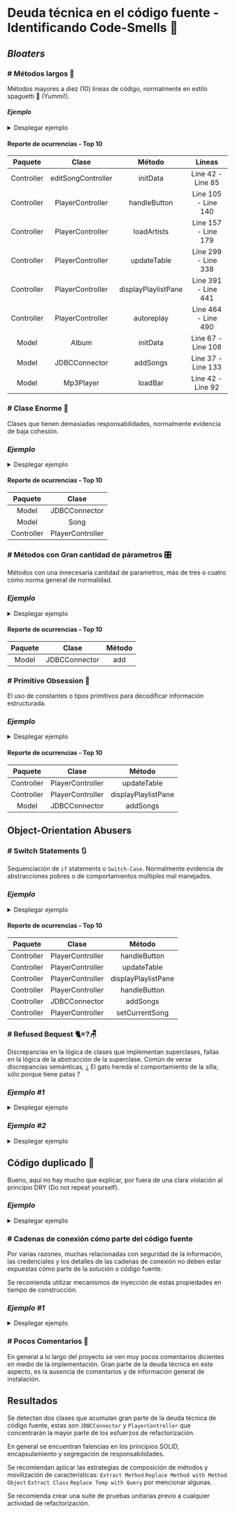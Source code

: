 # Deuda técnica en el código fuente - Identificando Code-Smells 💩

## _Bloaters_

### # Métodos largos 🍝
Métodos mayores a diez (10) líneas de código, normalmente en estilo spaguetti 🍝 (Yummi!).

#### *Ejemplo*
<details><summary>Desplegar ejemplo</summary>
<p>

##### Encontrado en Controller/editSongController.java
```java
void initData(Song s) {
        this.s=s;
        path=s.getPath();
        List<String> genreList = new LinkedList<String>(Genres.genres.keySet());
        List<String> moodList = new LinkedList<String>(Moods.moods.keySet());
        titleSong.setText(s.getTitle());
        artistSong.setText(s.getArtist());
        albumSong.setText(s.getAlbum());
        lirycsSong.setText(s.getText());

        String[]genres=JDBCConnector.returnGenreMood(s.getPath(),"genre");
        if(genres!=null) {
            for (String genre : genres) {
                int index = genreList.indexOf(genre);
                genresList.getSelectionModel().select(index);
            }
        }
        String[]moods=JDBCConnector.returnGenreMood(s.getPath(),"moods");
        if(moods!=null) {
            for (String mood : moods) {
                int index = moodList.indexOf(mood);
                moodsList.getSelectionModel().select(index);
            }
        }
        Image image=new Image("file:"+s.getImage());
        imageSong.setImage(image);
        imageSong.setStyle("-fx-cursor: hand");
        imageSong.setOnMouseClicked((MouseEvent event)->{
            try {
                FileChooser fileChooser = new FileChooser();
                fileChooser.getExtensionFilters().add(new FileChooser.ExtensionFilter("Image","*.png","*.jpeg","*.jpg"));
                File file=fileChooser.showOpenDialog(new Stage());
                String path=file.getAbsolutePath();
                FileInputStream inputstream =new FileInputStream(path);
                Image iv = new Image(inputstream);
                s.setImage(path);
                imageSong.setImage(iv);
            } catch (Exception e) {
                System.out.println(e.getMessage());
            }

        });

    }
```

</details></p>

#### Reporte de ocurrencias - Top 10

|  Paquete   |       Clase        |   Método   |        Líneas        |
|:----------:|:------------------:|:-----------:|:--------------------:|
| Controller | editSongController |   initData  |  Line 42 -  Line 85  |
| Controller |  PlayerController  |   handleButton  | Line 105 -  Line 140 |
| Controller |  PlayerController  |   loadArtists  | Line 157 -  Line 179 |
| Controller |  PlayerController  |   updateTable  | Line 299 -  Line 338 |
| Controller |  PlayerController  |   displayPlaylistPane  | Line 391 -  Line 441 |
| Controller |  PlayerController  |   autoreplay  | Line 464 -  Line 490 |
|   Model    |       Album        |   initData  | Line 67 -  Line 108  |
|   Model    |   JDBCConnector    |   addSongs  | Line 37 -  Line 133  |
|   Model    |     Mp3Player      |   loadBar  |  Line 42 -  Line 92  |


### # Clase Enorme 🏰
Clases que tienen demasiadas responsabilidades, normalmente evidencia de baja cohesión. 

### *Ejemplo*
<details><summary>Desplegar ejemplo</summary>
<p>

#### Encontrado en Model/JDBCConnector.java
```java
package Model;

import com.mpatric.mp3agic.*;
import javafx.collections.FXCollections;
import javafx.collections.ObservableList;


import java.io.File;
import java.io.IOException;
import java.sql.*;
import java.util.List;

import static java.lang.Math.negateExact;
import static java.lang.Math.toIntExact;

public class JDBCConnector {


    private static Connection conn = null;

    public static void connect() throws IllegalAccessException, InstantiationException, SQLException, ClassNotFoundException {
        Class.forName("org.postgresql.Driver");
        conn = DriverManager.getConnection(
                "jdbc:postgresql://localhost:5432/player", "postgres", "password");
    }

    public static void disconnect() throws SQLException {
        conn.close();
    }

    //add songs,when song with path exist in database, ignore this

    /**
     * @param files list of songs
     */

    public static void addSongs(List<File> files) {
        /*
        INSERT INTO songs
        1-title *required(id3v1/2 - title , else name of file)
        2-path *required
        3-length *required
        4-artist(id3v1/2)
        5-album(id3v1/2)
        6-track(id3v1/2)
        7-year (id3v1/2)
        8-text(id3v2)
         */
        for (File file : files) {
            System.out.println(file.getName());
            System.out.println(file.getAbsolutePath());
            Mp3File mp3file = null;
            String artist = null;
            String album = null;
            try {
                mp3file = new Mp3File(file.getAbsolutePath());
                if (mp3file.hasId3v2Tag()) {
                    System.out.println("id3v2");
                    ID3v2 id3v2Tag = mp3file.getId3v2Tag();
                    add(id3v2Tag.getTitle(), file.getAbsolutePath(), mp3file.getLengthInSeconds(), id3v2Tag.getArtist(),
                            id3v2Tag.getAlbum(), id3v2Tag.getTrack(), id3v2Tag.getYear().substring(0,4), id3v2Tag.getLyrics());

                    artist = id3v2Tag.getArtist();
                    album = id3v2Tag.getAlbum();
                    if (id3v2Tag.getGenre() != -1) {
                        System.out.println("genres");
                        String genre = "";
                        switch (id3v2Tag.getGenre()) {
                            case 0:
                                genre = "blues";
                                break;
                            case 1:
                                genre = "classic rock";
                                break;
                            case 2:
                                genre = "country";
                                break;
                            case 9:
                                genre = "metal";
                                break;
                            case 13:
                                genre = "pop";
                                break;
                            case 14:
                                genre = "R&B";
                                break;
                            case 15:
                                genre = "rap";
                                break;
                            case 17:
                                genre = "rock";
                                break;
                            case 24:
                                genre = "soundtrack";
                                break;
                            case 32:
                                genre = "classical";
                                break;
                            case 20:
                                genre = "alternative";
                                break;

                        }
                        updateGenre(genre, file.getAbsolutePath());
                    }


                } else if (mp3file.hasId3v1Tag()) {
                    System.out.println("id3v1");
                    ID3v1 id3v1Tag = mp3file.getId3v1Tag();

                    artist = id3v1Tag.getArtist();
                    album = id3v1Tag.getAlbum();
                    add(id3v1Tag.getTitle(), file.getAbsolutePath(), mp3file.getLengthInSeconds(), id3v1Tag.getArtist(),
                            id3v1Tag.getAlbum(), id3v1Tag.getTrack(), id3v1Tag.getYear(), null);
                } else {
                    System.out.println("brak");
                    add(file.getName(), file.getAbsolutePath(), mp3file.getLengthInSeconds(), null,
                            null, null, null, null);
                }
                //Create row in Artist table
                if (artist != null) {
                    addArtist(artist);
                }
                //Create row in album table
                if (album != null) {
                    addAlbum(album);
                }
            } catch (SQLException | IOException | UnsupportedTagException | InvalidDataException e) {
                //do nothing
            }
        }
    }

    public static void addArtist(String artist) throws SQLException {
        String SQL = "INSERT INTO artist(name)VALUES(?)";
        PreparedStatement preparedStatement = conn.prepareStatement(SQL);
        preparedStatement.setString(1, artist);
        preparedStatement.execute();
    }

    public static void addAlbum(String album) throws SQLException {
        String SQL = "INSERT INTO album(name)VALUES(?)";
        PreparedStatement preparedStatement = conn.prepareStatement(SQL);
        preparedStatement.setString(1, album);
        preparedStatement.execute();
    }

    private static void add(String title, String path, long length, String artist, String album, String track, String year, String text) {
        String SQL = "INSERT INTO songs(title,path,length,artist,album,track,year,text)VALUES(?,?,?,?,?,?,?,?)";
        try {
            PreparedStatement preparedStmt = conn.prepareStatement(SQL);
            preparedStmt.setString(1, title);
            preparedStmt.setString(2, path);
            preparedStmt.setInt(3, toIntExact(length));
            preparedStmt.setString(4, artist);
            preparedStmt.setString(5, album);
            preparedStmt.setString(6, track);
            preparedStmt.setString(7, year);
            preparedStmt.setString(8, text);
            preparedStmt.execute();

        } catch (SQLException e) {
            System.out.println(e.toString());
        }
    }

    private static void updateGenre(String genre, String path) {
        String SQL = "UPDATE songs set genre=genre|| '{" + genre + "}'WHERE path=?";
        try {
            PreparedStatement preparedStmt = conn.prepareStatement(SQL);
            preparedStmt.setString(1, path);
            preparedStmt.execute();
        } catch (SQLException ex) {
            System.out.println(ex.getMessage());
        }
    }
    public static String[] returnGenreMood(String path,String gm){
        ResultSet rs=null;
        Array genresmoods=null;
        String[] g=null;
        String SQL="SELECT "+gm+" from songs WHERE path=?";
        try {
            PreparedStatement preparedStatement=conn.prepareStatement(SQL);
            preparedStatement.setString(1,path);
            rs=preparedStatement.executeQuery();
            while (rs.next()) {
                genresmoods = rs.getArray(gm.toUpperCase());
                if(genresmoods!=null)
                    g = (String[]) genresmoods.getArray();
            }
        }catch (SQLException ex){
        }
        return g;
    }

    public static ObservableList<Song> returnSongs() throws SQLException {

        String SQL = "Select title,artist,album,year,rate,track,path,text,image from songs";
        return returndata(SQL);
    }

    public static ObservableList<Song> returnSongsByRegex(String regex) throws SQLException {
        regex = regex.toLowerCase();
        String SQL = "Select title,artist,album,year,rate,track,path,text,image from songs WHERE LOWER(title) LIKE '%" + regex + "%'OR " +
                "LOWER(artist) LIKE '%" + regex + "%' OR LOWER(album) LIKE '%" + regex + "%'";
        return returndata(SQL);
    }

    public static ObservableList<Song> returnSongsByMoodOrGenre(String regex) throws SQLException {

        String SQL = "Select title,artist,album,year,rate,track,path,text,image from songs WHERE '" + regex + "'=ANY(moods) OR '" + regex +
                "'=ANY(genre)";
        return returndata(SQL);
    }

    private static ObservableList<Song> returndata(String SQL) throws SQLException {
        ResultSet rs = null;
        Statement stmt = conn.createStatement();
        rs = stmt.executeQuery(SQL);

        ObservableList<Song> data =
                FXCollections.observableArrayList();
        try {
            while (rs.next()) {
                ObservableList<Song> row = FXCollections.observableArrayList();
                data.add(new Song.SongBuilder(rs.getString(7)).title(rs.getString(1)).artist(rs.getString(2)).
                        album(rs.getString(3)).year(rs.getString(4)).rate(rs.getInt(5)).
                        track(rs.getString(6)).text(rs.getString(8)).image(rs.getString(9)).build());
            }
        }catch (Exception ex){
            System.out.println("Return data   "+ ex.getMessage());
        }
        return data;
    }



/*====================================================
====================PLAYLIST==========================
======================================================
 */







    /*===================================================
    ======================ALBUM==========================
    =====================================================
     */
    public static ObservableList<Album> returnAlbums() throws SQLException {
        String SQL = "SELECT name,image,year,label,artist,description FROM album ";
        ResultSet rs = null;
        Statement stmt = conn.createStatement();
        rs = stmt.executeQuery(SQL);
        ObservableList<Album> data =
                FXCollections.observableArrayList();
        while (rs.next()) {
            data.add(new Album(rs.getString(1),rs.getString(2),rs.getInt(3),
                    rs.getString(4),rs.getString(5),rs.getString(6)));
        }
        return data;
    }
    public static ObservableList<Song> returnByAlbum(String album) throws SQLException {

        String SQL = "Select title,artist,album,year,rate,track,path,text,image from songs WHERE album='" + album + "'";
        return returndata(SQL);
    }
    public static void updateAlbum(String image,String name,int year,String artist,String description,String label,String oldname){
        System.out.println(oldname);
        System.out.println(image);
        String SQL="UPDATE album SET image=?,name=?,artist=?,year=?,description=?,label=? WHERE name=? ";
        try{
            PreparedStatement preparedStatement=conn.prepareStatement(SQL);
            preparedStatement.setString(1,image);
            preparedStatement.setString(2,name);
            preparedStatement.setString(3,artist);
            preparedStatement.setInt(4,year);
            preparedStatement.setString(5,description);
            preparedStatement.setString(6,label);
            preparedStatement.setString(7,oldname);
            preparedStatement.executeUpdate();
        }catch (Exception ex){
            System.out.println(ex.getMessage());
        }
    }
    public static String returnImage(String album){
        String SQL="SELECT image FROM album WHERE name=?";
        String a=null;
        try{
            PreparedStatement preparedStatement=conn.prepareStatement(SQL);
            preparedStatement.setString(1,album);
            ResultSet rs=preparedStatement.executeQuery();
            rs.next();
            a=rs.getString(1);
        }catch (Exception ex){
        }
        return a;
    }



    /*====================================================
    =======================ARTIST=========================
    ======================================================
     */
    public static ObservableList<Artist> returnArtists() throws SQLException {
        String SQL = "SELECT name,image,webstie,youtubewebsite,description FROM artist ";
        ResultSet rs = null;
        Statement stmt = conn.createStatement();
        rs = stmt.executeQuery(SQL);

        ObservableList<Artist> data =
                FXCollections.observableArrayList();
        while (rs.next()) {
            data.add(new Artist(rs.getString(1), rs.getString(2),
                    rs.getString(3), rs.getString(4), rs.getString(5)));
        }
        return data;
    }
    public static ObservableList<Song> returnByArtist(String artist) throws SQLException {

        String SQL = "Select title,artist,album,year,rate,track,path,text,image from songs WHERE artist='" + artist + "'";
        return returndata(SQL);
    }
    public static void updateArtist(String image,String name,String website,String youtubewebsite,String description,String oldname){
        String SQL="UPDATE artist SET image=?,name=?,webstie=?,youtubewebsite=?,description=? WHERE name=?";
        try{
            PreparedStatement preparedStatement=conn.prepareStatement(SQL);
            preparedStatement.setString(1,image);
            preparedStatement.setString(2,name);
            preparedStatement.setString(3,website);
            preparedStatement.setString(4,youtubewebsite);
            preparedStatement.setString(5,description);
            preparedStatement.setString(6,oldname);
            preparedStatement.executeUpdate();

        }catch (SQLException e){
            System.out.println(e.getMessage());
        }
    }

//============================================================
//=========================UPDATE SONG========================
//============================================================

    public static void updateSong(String title,String artist, String album,String[] genre,String[] moods,String text,String image,String path){
        String SQL="UPDATE songs SET title=?,artist=?,album=?,genre=?,moods=?,text=?,image=? WHERE path=?";

        try {
            PreparedStatement preparedStatement=conn.prepareStatement(SQL);
            preparedStatement.setString(1,title);
            preparedStatement.setString(2,artist);
            preparedStatement.setString(3,album);
            preparedStatement.setArray(4,conn.createArrayOf("text",genre));
            preparedStatement.setArray(5,conn.createArrayOf("text",moods));
            preparedStatement.setString(6,text);
            preparedStatement.setString(7,image);
            preparedStatement.setString(8,path);
            preparedStatement.executeUpdate();
        } catch (SQLException e) {
            System.out.println(e.getMessage());
        }

    }
}
```
</details></p>

#### Reporte de ocurrencias - Top 10

|  Paquete   |      Clase       |
|:----------:|:----------------:|
|   Model    |  JDBCConnector   |
|   Model    |       Song       |
| Controller | PlayerController |

### # Métodos con Gran cantidad de párametros 🎛️
Métodos con una innecesaria cantidad de parametros, más de tres o cuatro cómo norma general de normalidad. 
### *Ejemplo*
<details><summary>Desplegar ejemplo</summary>
<p>

#### Encontrado en Model/JDBCConnector.java
```java
  private static void add(String title, String path, long length, String artist, String album, String track, String year, String text){
        String SQL="INSERT INTO songs(title,path,length,artist,album,track,year,text)VALUES(?,?,?,?,?,?,?,?)";
        try{
        PreparedStatement preparedStmt=conn.prepareStatement(SQL);
        preparedStmt.setString(1,title);
        preparedStmt.setString(2,path);
        preparedStmt.setInt(3,toIntExact(length));
        preparedStmt.setString(4,artist);
        preparedStmt.setString(5,album);
        preparedStmt.setString(6,track);
        preparedStmt.setString(7,year);
        preparedStmt.setString(8,text);
        preparedStmt.execute();

        }catch(SQLException e){
        System.out.println(e.toString());
        }
  }
```
</details></p>

#### Reporte de ocurrencias - Top 10
| Paquete |       Clase        | Método |
|:-------:|:------------------:|:------:|
|  Model  | JDBCConnector |  add   |


### # Primitive Obsession 🐒
El uso de constantes o tipos primitivos para decodificar información estructurada. 
### *Ejemplo*
<details><summary>Desplegar ejemplo</summary>
<p>

#### Encontrado en Model/JDBCConnector.java, notar el uso de la variable i
```java
/**
     *
     * @param i 1-all songs 2,regex 3-moods or genres
     * @param regex regex or mood(genre) if i=1 regex=null
     * @throws SQLException
     */
    private void updateTable(int i,String regex) throws SQLException {

        try {
            ObservableList<Song> data=null;
            switch (i){
                case 1:
                    data= JDBCConnector.returnSongs();
                    break;
                case 2:
                    displaySongs.toFront();
                    data=JDBCConnector.returnSongsByRegex(regex);
                    break;
                case 3:
                    displaySongs.toFront();
                    data=JDBCConnector.returnSongsByMoodOrGenre(regex);
                    break;
            }
            tableOfSongs.setItems(data);

            tableOfSongs.setOnMouseClicked(new EventHandler<MouseEvent>() {
                @Override
                public void handle(MouseEvent click) {
                    if(click.getButton()== MouseButton.SECONDARY){
                        editSong(tableOfSongs.getSelectionModel().getSelectedItem());
                    }else if(click.getClickCount()==2){
                        songs.clear();
                        for(Song d:tableOfSongs.getItems()){
                            songs.add(d);
                        }mp3player.loadSongs(songs);
                            try {
                                musicBar.setVisible(true);
                                additionalInfo.setText("");
                                mp3player.setCurrentSong(tableOfSongs.getSelectionModel().getFocusedIndex());
                            }catch (NullPointerException ex){
                                additionalInfo.setText("Songs not found");
                            }

                    }
                }
            });

        } catch (SQLException e) {
            e.printStackTrace();
        }

    }
```
</details></p>

#### Reporte de ocurrencias - Top 10

|  Paquete   |       Clase        |   Método   |
|:----------:|:------------------:|:-----------:|
| Controller |  PlayerController  |   updateTable  | 
| Controller |  PlayerController  |   displayPlaylistPane  | 
|   Model    |  JDBCConnector  |   addSongs  | 


## Object-Orientation Abusers
### # Switch Statements 🔃
Sequenciación de `if` statements o `Switch-Case`. Normalmente evidencia de abstracciones pobres o de comportamientos múltiples mal manejados.

### *Ejemplo*
<details><summary>Desplegar ejemplo</summary>
<p>

#### Encontrado en Model/PlayerController.java
```java
public void handleButton(ActionEvent event){

        if(event.getTarget()==musicbutton){
        fadeOut(musicPane,moviePane);
        movieMenu.setVisible(false);
        musicMenu.setVisible(true);
        mainMusicPane.toFront();
        }
        else if(event.getTarget()==moviebutton){
        fadeOut(moviePane,musicPane);
        movieMenu.setVisible(true);
        musicMenu.setVisible(false);
        }
        else if(event.getTarget()==exit){
        Platform.exit();
        System.exit(0);
        }
        else if(event.getTarget()==displayAlbums){
        loadAlbums();
        displayAlbumsArtists.toFront();
        }
        else if(event.getTarget()==displayArtists){
        loadArtists();
        displayAlbumsArtists.toFront();

        }
        else if(event.getTarget()==displaySongsButton){
        displaySongs.toFront();
        try {
        updateTable(1,null);
        } catch (SQLException e) {
        e.printStackTrace();
        }
        
    }
}
```
</details></p>

#### Reporte de ocurrencias - Top 10

|  Paquete   |       Clase        |   Método   |
|:-------:|:------------------:|:------:|
|  Controller  | PlayerController |  handleButton   |
|  Controller  | PlayerController |  updateTable   |
|  Controller  | PlayerController |  displayPlaylistPane   |
|  Controller  | PlayerController |  handleButton   |
|  Controller  | JDBCConnector |  addSongs   |
|  Controller  | PlayerController |  setCurrentSong   |

### # Refused Bequest 🐈=?🪑
Discrepancias en la lógica de clases que implementan superclases, fallas en la lógica de la abstracción de la superclase.
Común de verse discrepancias semánticas, ¿ El gato hereda el comportamiento de la silla, sólo porque tiene patas ? 

### *Ejemplo #1*
<details><summary>Desplegar ejemplo</summary>
<p>

#### Encontrado en Model/Album.java - Model/Artist.java - Model/ArtistAlbum.java - Controller/EditArtistOrAlbum.java
```java
public class Album extends ArtistAlbum{}
 
public class Artist extends ArtistAlbum {}

 public abstract class ArtistAlbum {
     protected String name;
     protected String image;
     ......
 }
 
public class EditArtistOrAlbum implements Initializable {
    .....
}
```
Por la implementación de la lógica en el código fuente, se observa la abstracción de las cáracteristicas Nombre e imagen, que es compartida por las entidades Album y Artista, en una clase superior nombrada ArtistaAlbum, lo que causa problemas de semántica. 

A pesar de que comparten estas cáracteristicas se debe trabajar en la verbosidad y revisar estrategias para representar esta misma abstracción de forma más limpia. 
</details></p>

### *Ejemplo #2*
<details><summary>Desplegar ejemplo</summary>
<p>

#### Encontrado en Model/AzlyricsConncector y Model/LyricsConnector
```java
package Model;

public abstract class LyricsConnector {

    //    find url of web on Google
    abstract protected String findWeb();

    abstract protected void setText(String url);
}
```
```java
package Model;


import java.io.*;
import java.net.HttpURLConnection;
import java.net.URL;
import java.util.regex.Matcher;
import java.util.regex.Pattern;

public class AzlyricsConncector extends LyricsConnector implements Runnable{

    private String URL;
    private String artist;
    private String title;
    private String text;

    public AzlyricsConncector(String artist,String title){
        this.artist=artist;
        this.title=title;
        this.URL="azlyrics";
    }


    @Override
    protected String  findWeb() {
        String key="AIzaSyDbdxrTsdm5pgTHnHJKHV9XPEuwv6IaOjg";
        String qry="azlyrics/"+artist.toLowerCase().replaceAll(" ","")+"/"+title.toLowerCase().replaceAll(" ","");
        System.out.println(qry);
        try {
            URL url = new URL(
                    "https://www.googleapis.com/customsearch/v1?key=" + key + "&cx=013036536707430787589:_pqjad5hr1a&q=" + qry + "&alt=json");
            HttpURLConnection conn = (HttpURLConnection) url.openConnection();
            conn.setRequestMethod("GET");
            conn.setRequestProperty("Accept", "application/json");
            BufferedReader br = new BufferedReader(new InputStreamReader(
                    (conn.getInputStream())));

            String output;
            while ((output = br.readLine()) != null) {

                if (output.contains("\"link\": \"")) {
                    String link = output.substring(output.indexOf("\"link\": \"") + ("\"link\": \"").length(), output.indexOf("\","));
                    if(link.matches("^https://www.azlyrics.com/lyrics/.*")){
                        return link;
                    }
                }
            }
            conn.disconnect();
        }catch (Exception ex){
            System.out.println(ex.getMessage());
        }
        return  null;
    }
    private static String readAll(Reader rd) throws IOException {
        StringBuilder sb = new StringBuilder();
        int cp;
        while ((cp = rd.read()) != -1) {
            sb.append((char) cp);
        }
        return sb.toString();
    }

    @Override
    protected void setText(String _url) {
        Pattern pattern = Pattern.compile("<!-- Usage of azlyrics.com content by any third-party lyrics provider is prohibited by our licensing agreement. Sorry about that. -->(.*?)</div><br><br><!-- MxM banner -->");
        StringBuilder html=new StringBuilder();
        try {
            URL url=new URL(_url);
            BufferedReader in = new BufferedReader(
                    new InputStreamReader(url.openStream()));
            String inputLine;
            while ((inputLine = in.readLine()) != null) {
                html.append(inputLine);
            }

            in.close();
        } catch (IOException e) {
            e.printStackTrace();
        }

        String htmlString=html.toString();
        Matcher matcher=pattern.matcher(htmlString);
        if (matcher.find()) {
            text=matcher.group(1).replaceAll("<br>","\n");
            text=text.replaceAll("<i>"," ");
            text=text.replaceAll("</i>"," ");
        }
    }

    public String returnLyrics(){
        System.out.println("hmh\n"+text);
        return text;
    }




    @Override
    public void run() {
        String link=findWeb();
        if(link!=null){
            setText(link);
        }
        else {
            System.out.println("puste");
        }
    }
}

```
Esta herencia es un claro ejemplo de la diferencia entre una interface y una clase abstracta: 
Si el comportamiento de 'LyricsConnector' es solamente por medio de métodos, entonces no debería ser una clase abstracta. 
</details></p>


## Código duplicado 👥️️
Bueno, aquí no hay mucho que explicar, por fuera de una clara violación al principio DRY (Do not repeat yourself).

### *Ejemplo*
<details><summary>Desplegar ejemplo</summary>
<p>

#### Encontrado en Controller/editSongController.java - Model/Genres.java
```java
  @Override
public void initialize(URL url, ResourceBundle resourceBundle) {

        for(String name:Moods.moods.keySet()){
        moodsList.getItems().add(name);
        }
        for (String name: Genres.genres.keySet()){
        genresList.getItems().add(name);
        }
        moodsList.getSelectionModel().setSelectionMode(SelectionMode.MULTIPLE);
        genresList.getSelectionModel().setSelectionMode(SelectionMode.MULTIPLE);

}
```
```java
package Model;

import java.util.HashMap;
import java.util.LinkedHashMap;
import java.util.Map;

public class Genres {
    public static Map<String ,String > genres=new LinkedHashMap<>();
    static {
        genres.put("rock", "images/genres/rock.jpg");
        genres.put("R&B", "images/genres/R&B.jpg");
        genres.put("country", "images/genres/country.jpeg");
        genres.put("alternative", "images/genres/alternative.jpg");
        genres.put("pop", "images/genres/pop.jpg");
        genres.put("musical", "images/genres/musical.jpg");
        genres.put("classic rock", "images/genres/classicrock.jpg");
        genres.put("blues", "images/genres/blues.jpg");
        genres.put("classical", "images/genres/classical.jpg");
        genres.put("electronic", "images/genres/electronic.jpg");
        genres.put("jazz", "images/genres/jazz.jpg");
        genres.put("latin", "images/genres/latin.jpg");
        genres.put("rap", "images/genres/rap.jpg");
        genres.put("soundtrack", "images/genres/soundtrack.jpg");
        genres.put("metal", "images/genres/metal.jpg");
        genres.put("indie", "images/genres/indie.jpg");
    }
}

```
</details></p>

### # Cadenas de conexión cómo parte del código fuente
Por varias razones, muchas relacionadas con seguridad de la información, las credenciales y los detalles de las cadenas de conexión no deben estar expuestas cómo parte de la solución o código fuente. 

Se recomienda utilizar mecanismos de inyección de estas propiedades en tiempo de construcción. 

### *Ejemplo #1*
<details><summary>Desplegar ejemplo</summary>
<p>

#### Encontrado en Model/JDBCConnector.java
```java
public class JDBCConnector {


    private static Connection conn = null;

    public static void connect() throws IllegalAccessException, InstantiationException, SQLException, ClassNotFoundException {
        Class.forName("org.postgresql.Driver");
        conn = DriverManager.getConnection(
                "jdbc:postgresql://localhost:5432/player", "postgres", "password");
    }
```

#### Encontrado en Model/AzlyricsConncector.java
```java
public class AzlyricsConncector extends LyricsConnector implements Runnable{

    private String URL;
    private String artist;
    private String title;
    private String text;

    public AzlyricsConncector(String artist,String title){
        this.artist=artist;
        this.title=title;
        this.URL="azlyrics";
    }


    @Override
    protected String  findWeb() {
        String key="AIzaSyDbdxrTsdm5pgTHnHJKHV9XPEuwv6IaOjg";
        String qry="azlyrics/"+artist.toLowerCase().replaceAll(" ","")+"/"+title.toLowerCase().replaceAll(" ","");
        System.out.println(qry);
        ...
    }
```

</details></p>

### # Pocos Comentarios 💬
En general a lo largo del proyecto se ven muy pocos comentarios dicientes en medio de la implementación. 
Gran parte de la deuda técnica en este aspecto, es la ausencia de comentarios y de información general de instalación. 



## Resultados
Se detectan dos clases que acumulan gran parte de la deuda técnica de código fuente, estas son `JDBCConnector` y `PlayerController` que concentrarán la mayor parte de los esfuerzos de refactorización.

En general se encuentran falencias en los principios SOLID, encapsulamiento y segregación de responsabilidades. 

Se recomiendan aplicar las estrategias de composición de métodos y movilización de características: 
`Extract Method`
`Replace Method with Method Object`
`Extract Class`
`Replace Temp with Query`
por mencionar algunas. 

Se recomienda crear una suite de pruebas unitarias previo a cualquier actividad de refactorización. 

